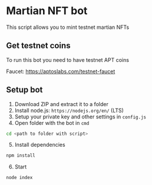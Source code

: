 # Martian NFT bot
This script allows you to mint testnet martian NFTs 

## Get testnet coins
To run this bot you need to have testnet APT coins

Faucet: https://aptoslabs.com/testnet-faucet

## Setup bot
1) Download ZIP and extract it to a folder
2) Install node.js: `https://nodejs.org/en/` (LTS)
3) Setup your private key and other settings in `config.js`
4) Open folder with the bot in `cmd`
```bash
cd <path to folder with script>
```
5) Install dependencies
```bash
npm install
```
6) Start
```bash
node index
```
